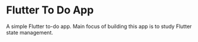 # Flutter To Do App

A simple Flutter to-do app.
Main focus of building this app is to study Flutter state management.
